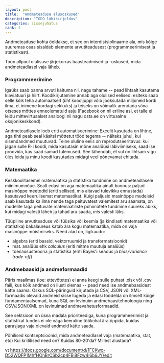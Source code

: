 ```yaml
---
layout: post
title:  "Andmeteaduse alusoskused"
description: "TODO lühikirjeldus"
categories: sissejuhatus
rank: 4
---
```


Andmeteaduse kohta öeldakse, et see on interdistsiplinaarne ala, mis kõige suuremas osas sisaldab elemente arvutiteadusest (programmeerimisest ja statistikast).

Toon allpool olulisuse järjekorras baasteadmised ja -oskused, mida andmeteadlasel vaja läheb.

### Programmeerimine

Igaüks saab panna arvuti käituma nii, nagu tahame -- pead lihtsalt kasutama klaviatuuri ja hiirt. Koodikirjutamine annab aga olulised eelised: esiteks saab selle kõik teha automaatselt (üht koodijuppi võib jooksutada miljoneid kordi ilma, et inimene kordagi sekkuks) ja teiseks on võimalik arendada sõna otseses mõttes enneolematuid asju (Facebook on nii eriline asi, et talle ei leidu mittevirtuaalset analoogi nii nagu osta.ee on virtuaalne oksjonikeskkond).

Andmeteadlasele loeb eriti automatiseerimine: Excelit kasutada on lihtne, aga tihti peab seal käsitsi mõttetut tööd tegema -- näiteks juhul, kui sisendandmed muutuvad. Teine oluline eelis on reprodutseeritavus: kui jagan sulle R-i koodi, mida kasutasin mõne analüüsi läbiviimiseks, saad ise proovida, kas saad samad tulemused. See tähendab, et sul on lihtsam vigu üles leida ja minu koodi kasutades midagi veel põnevamat ehitada.

### Matemaatika

Keskkoolitasemel matemaatika ja statistika tundmine on andmeteadlasele miinimumnõue. Sealt edasi on aga matemaatika ainult boonus: paljud masinõppe meetodid (eriti sellised, mis aitavad tulevikku ennustada) kasutavad keerulisemat matemaatikat. Kuigi paljusid masinõppe mudeleid saab kasutada ka ilma nende taga peituvatest valemitest aru saamata, on mudelite taga peituvate matemaatiliste põhimõtete tundmine suureks abiks, kui midagi valesti läheb ja tahad aru saada, *mis* valesti läks.

Tüüpiline arvutiteaduse või füüsika või keemia (ja kindlasti matemaatika või statistika) bakalaureus katab ära kogu matemaatika, mida on vaja masinõppe mõistmiseks. Need alad on, ligikaudu:

* algebra (eriti baasid, vektorruumid ja transformatsioonid)
* mat. analüüs ehk *calculus* (eriti mitme muutuja analüüs)
* tõenäosusteooria ja statistika (eriti Bayes'i seadus ja *bias/variance trade-off*)

### Andmebaasid ja andmeformaadid

Päris maailmas (loe: ettevõtetes) ei anna keegi sulle puhast .xlsx või .csv faili, kus kõik andmed on ilusti olemas -- pead need ise andmebaasidest kätte saama. Oskus SQL-päringuid kirjutada ja CSV, JSON või XML-formaadis olevaid andmeid sisse lugeda ja edasi töödelda on ilmselt kõige fundamentaalsemad, kuna SQL on levinuim andmebaasitehnoloogia ning CSV/JSON/XML on levinuimad andmevahetusformaadid.

See sektsioon on üsna madala prioriteediga, kuna programmeerimist ja statistikat tundes ei ole väga keeruline töökohal ära õppida, kuidas parasjagu vaja olevaid andmeid kätte saada.




Põhilised kontseptsioonid, mida andmeteadlasel vaja (matemaatika, stat, etc)
Kui kriitilised need on? Kuidas 80-20'da? Millest alustada?

vt https://docs.google.com/document/d/1FCKwc-D52WQFP1MhfHOhBrCSb2cp4FBi8Fzw4I6b6JY/edit